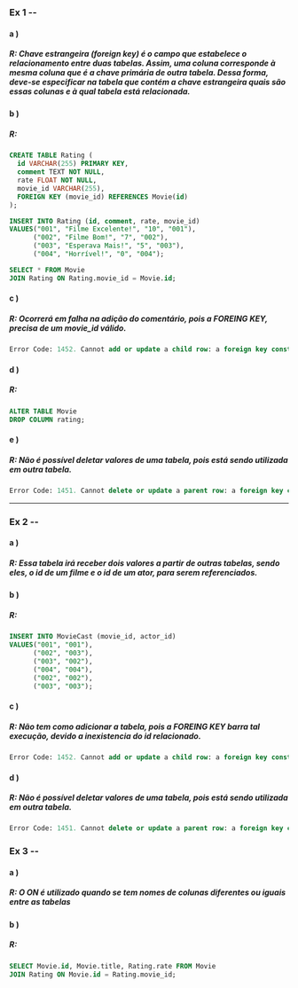 ### Ex 1 --
#### a )
##### R: Chave estrangeira (foreign key) é o campo que estabelece o relacionamento entre duas tabelas. Assim, uma coluna corresponde à mesma coluna que é a chave primária de outra tabela. Dessa forma, deve-se especificar na tabela que contém a chave estrangeira quais são essas colunas e à qual tabela está relacionada.

#### b )
##### R: 
```sql
CREATE TABLE Rating (
  id VARCHAR(255) PRIMARY KEY,
  comment TEXT NOT NULL,
  rate FLOAT NOT NULL,
  movie_id VARCHAR(255),
  FOREIGN KEY (movie_id) REFERENCES Movie(id)
);

INSERT INTO Rating (id, comment, rate, movie_id)
VALUES("001", "Filme Excelente!", "10", "001"),
      ("002", "Filme Bom!", "7", "002"),
      ("003", "Esperava Mais!", "5", "003"),
      ("004", "Horrível!", "0", "004");

SELECT * FROM Movie
JOIN Rating ON Rating.movie_id = Movie.id;
```

#### c )
##### R: Ocorrerá em falha na adição do comentário, pois a FOREING KEY, precisa de um movie_id válido.
```sql 
Error Code: 1452. Cannot add or update a child row: a foreign key constraint fails (`Turma-labenumero-nome-sobrenome`.`Rating`, CONSTRAINT `Rating_ibfk_1` FOREIGN KEY (`movie_id`) REFERENCES `Movie` (`id`))
```

#### d )
##### R:
```sql
ALTER TABLE Movie
DROP COLUMN rating;
```

#### e )
##### R: Não é possível deletar valores de uma tabela, pois está sendo utilizada em outra tabela.
```sql
Error Code: 1451. Cannot delete or update a parent row: a foreign key constraint fails (`Turma-labenumero-nome-sobrenome`.`Rating`, CONSTRAINT `Rating_ibfk_1` FOREIGN KEY (`movie_id`) REFERENCES `Movie` (`id`))
```

-----------------------------------------------------------------------------

### Ex 2 --
#### a )
##### R: Essa tabela irá receber dois valores a partir de outras tabelas, sendo eles, o id de um filme e o id de um ator, para serem referenciados.

#### b )
##### R:
```sql
INSERT INTO MovieCast (movie_id, actor_id)
VALUES("001", "001"),
      ("002", "003"),
      ("003", "002"),
      ("004", "004"),
      ("002", "002"),
      ("003", "003");
```

#### c )
##### R: Não tem como adicionar a tabela, pois a FOREING KEY barra tal execução, devido a inexistencia do id relacionado.
```sql
Error Code: 1452. Cannot add or update a child row: a foreign key constraint fails (`Turma-labenumero-nome-sobrenome`.`MovieCast`, CONSTRAINT `MovieCast_ibfk_2` FOREIGN KEY (`actor_id`) REFERENCES `Actor` (`id`))
```

#### d )
##### R: Não é possível deletar valores de uma tabela, pois está sendo utilizada em outra tabela.
```sql
Error Code: 1451. Cannot delete or update a parent row: a foreign key constraint fails (`Turma-labenumero-nome-sobrenome`.`Rating`, CONSTRAINT `Rating_ibfk_1` FOREIGN KEY (`movie_id`) REFERENCES `Movie` (`id`))
```

### Ex 3 --
#### a )
##### R: O ON é utilizado quando se tem nomes de colunas diferentes ou iguais entre as tabelas

#### b )
##### R:
```sql
SELECT Movie.id, Movie.title, Rating.rate FROM Movie
JOIN Rating ON Movie.id = Rating.movie_id;
```
